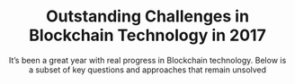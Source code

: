 ---
layout: "post"
title: "Outstanding Challenges in Blockchain Technology in 2017"
subtitle: "It’s been a great year with real progress in Blockchain technology. Below is a subset of key questions and approaches that remain unsolved"
image: "outstanding-challenges-in-blockchain-2017.jpg"
category: "Blog"
link:
  type: "external"
  source: "medium"
  url: "https://medium.com/@AppBlockchain_/outstanding-challenges-in-blockchain-technology-in-2017-22caf600e570"
---
